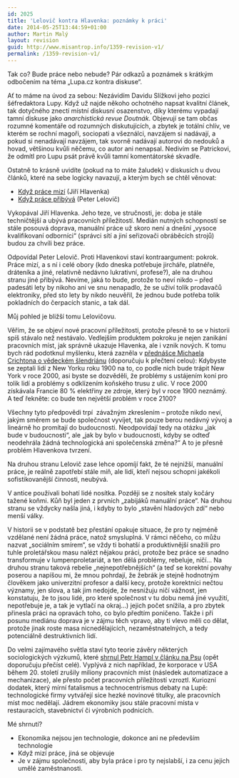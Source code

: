 ```yaml
---
id: 2025
title: 'Lelovič kontra Hlavenka: poznámky k práci'
date: 2014-05-25T13:44:59+01:00
author: Martin Malý
layout: revision
guid: http://www.misantrop.info/1359-revision-v1/
permalink: /1359-revision-v1/
---
```

Tak co? Bude práce nebo nebude? Pár odkazů a poznámek s krátkým odbočením na téma &#8222;Lupa.cz kontra diskuse&#8220;.

<!--more-->

Ať to máme na úvod za sebou: Nezávidím Davidu Slížkovi jeho pozici šéfredaktora Lupy. Když už najde někoho ochotného napsat kvalitní článek, tak dotyčného znectí místní diskusní osazenstvo, díky kterému vypadají tamní diskuse jako _anarchistická revue Doutnák_. Objevují se tam občas rozumné komentáře od rozumných diskutujících, a zbytek je totální chlív, ve kterém se rochní magoři, sociopati a všeználci, navzájem si nadávají, a pokud si nenadávají navzájem, tak svorně nadávají autorovi do nedouků a hovad, většinou kvůli něčemu, co autor ani nenapsal. Nedivím se Patrickovi, že odmítl pro Lupu psát právě kvůli tamní komentátorské skvadře.

Ostatně to krásně uvidíte (pokud na to máte žaludek) v diskusích u dvou článků, které na sebe logicky navazují, a kterým bych se chtěl věnovat:

  * [Když práce mizí](http://www.lupa.cz/clanky/jiri-hlavenka-kdyz-prace-mizi-aneb-nici-internet-stredni-tridu/) (Jiří Hlavenka)
  * [Když práce přibývá](http://www.lupa.cz/clanky/peter-lelovic-kdyz-prace-pribyva-aneb-znici-uz-internet-konecne-deleni-spolecnosti-na-tridy/) (Peter Lelovič)

Vykopával Jiří Hlavenka. Jeho teze, ve stručnosti, je: doba je stále techničtější a ubývá pracovních příležitostí. Medián nutných schopností se stále posouvá doprava, manuální práce už skoro není a dnešní &#8222;vysoce kvalifikovaní odborníci&#8220; (správci sítí a jiní seřizovači obráběcích strojů) budou za chvíli bez práce.

Odpovídal Peter Lelovič. Proti Hlavenkovi staví kontraargument: pokrok. Práce mizí, a s ní i celé obory (kdo dneska potřebuje jircháře, platnéře, dráteníka a jiné, relativně nedávno lukrativní, profese?), ale na druhou stranu jiné přibývá. Nevíme, jaká to bude, protože to neví nikdo &#8211; před padesáti lety by nikoho ani ve snu nenapadlo, že se uživí tolik prodavačů elektroniky, před sto lety by nikdo neuvěřil, že jednou bude potřeba tolik pokladních do čerpacích stanic, a tak dál.

Můj pohled je bližší tomu Lelovičovu.

Věřím, že se objeví nové pracovní příležitosti, protože přesně to se v historii spíš stávalo než nestávalo. Vedlejším produktem pokroku je nejen zanikání pracovních míst, jak správně ukazuje Hlavenka, ale i vznik nových. K tomu bych rád podotknul myšlenku, která zazněla v [přednášce Michaela Crichtona o vědeckém šlendriánu](http://www.klimaskeptik.cz/news/globalni-oteplovani-zpusobili-mimozemstane-prednaska-michaela-crichtona-na-caltech/) (doporučuju k přečtení celou): Kdybyste se zeptali lidí z New Yorku roku 1900 na to, co podle nich bude trápit New York v roce 2000, asi byste se dozvěděli, že problémy s ustájením koní pro tolik lidí a problémy s odklízením koňského trusu z ulic. V roce 2000 získávala Francie 80 % elektřiny ze zdroje, který byl v roce 1900 neznámý. A teď řekněte: co bude ten největší problém v roce 2100?

Všechny tyto předpovědi trpí  závažným zkreslením &#8211; protože nikdo neví, jakým směrem se bude společnost vyvíjet, tak pouze berou nedávný vývoj a lineárně ho promítají do budoucnosti. Neodpovídají tedy na otázku &#8222;jak bude v budoucnosti&#8220;, ale &#8222;jak by bylo v budoucnosti, kdyby se odteď neodehrála žádná technologická ani společenská změna?&#8220; A to je přesně problém Hlavenkova tvrzení.

Na druhou stranu Lelovič zase lehce opomíjí fakt, že té nejnižší, manuální práce, je reálně zapotřebí stále míň, ale lidí, kteří nejsou schopni jakékoli sofistikovanější činnosti, neubývá.

V antice používali bohatí lidé nosítka. Později se z nosítek staly kočáry tažené koňmi. Kůň byl jeden z prvních &#8222;zabijáků manuální práce&#8220;. Na druhou stranu se vždycky našla jiná, i kdyby to bylo &#8222;stavění hladových zdí&#8220; nebo menší války.

V historii se v podstatě bez přestání opakuje situace, že pro ty nejméně vzdělané není žádná práce, natož smysluplná. V rámci něčeho, co můžu nazvat &#8222;sociálním smírem&#8220;, se vždy ti bohatší a produktivnější snažili pro tuhle proletářskou masu nalézt nějakou práci, protože bez práce se snadno transformuje v lumpenproletariát, a ten dělá problémy, rebeluje, ničí&#8230; Na druhou stranu taková rebelie &#8222;nejnepotřebnějších&#8220; (a teď se korektní povahy poserou a napíšou mi, že mnou pohrdají, že žebrák je stejně hodnotným člověkem jako univerzitní profesor a další kecy, protože korektníci nečtou významy, jen slova, a tak jim nedojde, že nesnižuju ničí vážnost, jen konstatuju, že to jsou lidé, pro které společnost v tu dobu nemá jiné využití, nepotřebuje je, a tak je vytlačí na okraj&#8230;) jejich počet snížila, a pro zbytek přinesla práci na opravách toho, co bylo předtím poničeno. Takže i při posunu mediánu doprava je v zájmu těch vpravo, aby ti vlevo měli co dělat, protože jinak roste masa nicnedělajících, nezaměstnatelných, a tedy potenciálně destruktivních lidí.

Do velmi zajímavého světla staví tyto teorie závěry některých sociologických výzkumů, které [shrnul Petr Hampl v článku na Psu](http://neviditelnypes.lidovky.cz/spolecnost-spiknuti-vzdelanych-dax-/p_spolecnost.asp?c=A130211_215132_p_spolecnost_wag) (opět doporučuju přečíst celé). Vyplývá z nich například, že korporace v USA během 20. století zrušily miliony pracovních míst (následek automatizace a mechanizace), ale přesto počet pracovních příležitostí vzroztl. Kuriozní dodatek, který mírní fatalismus a technocentrismus debaty na Lupě: technologické firmy vytvářejí sice hezké novinové titulky, ale pracovních míst moc nedělají. Jádrem ekonomiky jsou stále pracovní místa v restauracích, stavebnictví či výrobních podnicích.

Mé shrnutí?

  * <span style="line-height: 13px;">Ekonomika nejsou jen technologie, dokonce ani ne především technologie</span>
  * Když mizí práce, jiná se objevuje
  * Je v zájmu společnosti, aby byla práce i pro ty nejslabší, i za cenu jejich umělé zaměstnanosti.